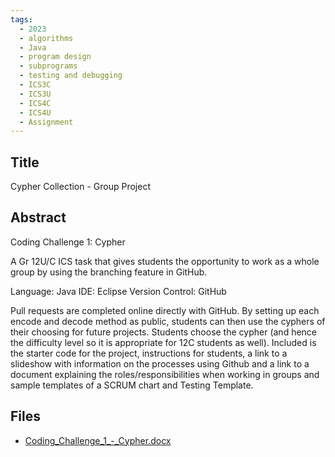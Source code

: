 ```yaml
---
tags:
  - 2023
  - algorithms
  - Java
  - program design
  - subprograms
  - testing and debugging
  - ICS3C
  - ICS3U
  - ICS4C
  - ICS4U
  - Assignment
---
```

    
## Title

Cypher Collection - Group Project

## Abstract

Coding Challenge 1: Cypher

A Gr 12U/C ICS task that gives students the opportunity to work as a whole group by using the branching feature in GitHub.

Language: Java
IDE: Eclipse
Version Control: GitHub

Pull requests are completed online directly with GitHub. By setting up each encode and decode method as public, students can then use the cyphers of their choosing for future projects. Students choose the cypher (and hence the difficulty level so it is appropriate for 12C students as well). Included is the starter code for the project, instructions for students, a link to a slideshow with information on the processes using Github and a link to a document explaining the roles/responsibilities when working in groups and sample templates of a SCRUM chart and Testing Template.

## Files

- [Coding_Challenge_1_-_Cypher.docx](resources/2023/Catherine_McCaffery/Coding_Challenge_1_-_Cypher.docx)
